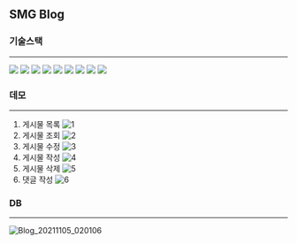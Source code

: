 ## SMG Blog

### 기술스택
---
<img src="https://img.shields.io/badge/-Javascript-F7DF1E?&logo=JavaScript&logoColor=white"> <img src="https://img.shields.io/badge/-Webpack-8DD6F9?&logo=WebPack&logoColor=white"> <img src="https://img.shields.io/badge/Babel-F9DC3E?&logo=Babel&logoColor=white"> <img src="https://img.shields.io/badge/-React-61DAFB?&logo=React&logoColor=white"/> <img src="https://img.shields.io/badge/-Node.js-339933?&logo=Node.js&logoColor=yellow"> <img src="https://img.shields.io/badge/-Express-white?&logo=express&logoColor=black"> <img src="https://img.shields.io/badge/-MYSQL-4479A1?&logo=MYSQL&logoColor=white">  <img src="https://img.shields.io/badge/-Sequelize-52B0E7?&logo=Sequelize&logoColor=white"> <img src="https://img.shields.io/badge/-ESLint-4B32C3?&logo=ESLint&logoColor=white"/>

### 데모
---
1. 게시물 목록
![1](https://user-images.githubusercontent.com/35404137/140377256-7a14463e-fb2b-4a79-b59f-e1538a7dc94a.gif)
2. 게시물 조회
![2](https://user-images.githubusercontent.com/35404137/140377547-ffaa2142-6e9d-4648-b260-79721bf52571.gif)
3. 게시물 수정
![3](https://user-images.githubusercontent.com/35404137/140377834-c3982867-2e75-46bb-a1af-3abbb850c8e9.gif)
4. 게시물 작성
![4](https://user-images.githubusercontent.com/35404137/140378259-43630c97-9eaa-4771-98ea-9d6e843208d6.gif)
5. 게시물 삭제
![5](https://user-images.githubusercontent.com/35404137/140378497-02636770-6d1a-4ede-a448-c5cf1cec1fa5.gif)
6. 댓글 작성
![6](https://user-images.githubusercontent.com/35404137/140378830-ab5178f9-c898-4e40-aeb6-23beea7c4a05.gif)

### DB
---
![Blog_20211105_020106](https://user-images.githubusercontent.com/35404137/140385030-ac8eaf73-e0ec-4ef5-a5f4-1902d80124e0.png)
